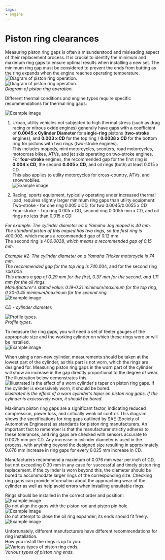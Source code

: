 ```yaml
---
tags:
- engine
---
```


# Piston ring clearances

Measuring piston ring gaps is often a misunderstood and misleading aspect of their replacement process. It is crucial to identify the minimum and maximum ring gaps to ensure optimal results when installing a new set. The minimum ring gap must be considered to prevent the ends from butting as the ring expands when the engine reaches operating temperature.  
![Diagram of piston ring operation.](../../../static/img/2a43ff.jpg)  
![Diagram of piston ring operation.](../../../static/img/829047.jpg)  
*Diagram of piston ring operation.*  

Different thermal conditions and engine types require specific recommendations for thermal ring gaps:  

![Example image](../../../static/img/a009c2.jpg)  

1. Urban, utility vehicles not subjected to high thermal stress (such as drag racing or nitrous oxide engines) generally have gaps with a coefficient of **0.0045 x Cylinder Diameter** for **single-ring** pistons (**two-stroke** engines), and **0.003 x CD** for the top ring / **0.0038 x CD** for the bottom ring for pistons with two rings (two-stroke engines).  
   This includes mopeds, mini motorcycles, scooters, road motorcycles, motocross bikes, ATVs, and jet skis operating on two-stroke engines.  
   For **four-stroke** engines, the recommended gap for the first ring is **0.004 x CD**, the second **0.005 x CD**, and oil rings (both) at least 0.015 x CD.  
   This also applies to utility motorcycles for cross-country, ATVs, and snowmobiles.  
   ![Example image](../../../static/img/ddb0ac.jpg)  

2. Racing, sports equipment, typically operating under increased thermal load, requires slightly larger minimum ring gaps than utility equipment:  
   Two-stroke - for one ring 0.005 x CD, for two 0.0045/0.0055 x CD  
   Four-stroke - Top ring 0.005 x CD, second ring 0.0055 mm x CD, and oil rings no less than 0.015 x CD  

*For example: The cylinder diameter on a Yamaha Jog moped is 40 mm.  
The standard piston of this moped has two rings, so the first ring is 40*0.003, which means a recommended gap of 0.12 mm.  
The second ring is 40*0.0038, which means a recommended gap of 0.15 mm.*

*Example #2: The cylinder diameter on a Yamaha Tricker motorcycle is 74 mm.  
The recommended gap for the top ring is 74*0.004, and for the second ring 74*0.005.  
This means a gap of 0.29 mm for the first, 0.37 mm for the second, and 1.11 mm for the oil rings.  
Manufacturer's stated value: 0.19-0.31 minimum/maximum for the top ring, 0.30-0.45 minimum/maximum for the second ring.*  
![Example image](../../../static/img/674b17.jpg)  

*CD - cylinder diameter.*  

![Profile types.](../../../static/img/84ced2.jpg)  
*Profile types.*

To measure the ring gaps, you will need a set of feeler gauges of the appropriate size and the working cylinder on which these rings were or will be installed.  
![Example image](../../../static/img/97a370.jpg)  

When using a non-new cylinder, measurements should be taken at the lowest part of the cylinder, as this part is not worn, which the rings are designed for. Measuring piston ring gaps in the worn part of the cylinder will show an increase in the gap directly proportional to the degree of wear. The illustration below demonstrates this.  
![Illustrated is the effect of a worn cylinder's taper on piston ring gaps. If the cylinder is excessively worn, it should be bored.](../../../static/img/2c9e41.jpg)  
*Illustrated is the effect of a worn cylinder's taper on piston ring gaps. If the cylinder is excessively worn, it should be bored.*

Maximum piston ring gaps are a significant factor, indicating reduced compression, power loss, and critically weak oil control. This diagram shows the specifications for ring gaps outlined by SAE (Society of Automotive Engineers) as standards for piston ring manufacturers. An important fact to remember is that the manufacturer strictly adheres to these tolerances, and ring gaps are checked with sensors accurate to 0.0025 mm per CD. Any increase in cylinder diameter is used in the process, with anything beyond the designed size resulting in approximately 0.076 mm increase in ring gaps for every 0.025 mm increase in CD.

Manufacturers recommend a maximum of 0.076 mm wear per inch of CD, but not exceeding 0.30 mm in any case for successful and timely piston ring replacement. If the cylinder is worn beyond this, the diameter should be bored to accommodate larger rings of the corresponding size. Checking ring gaps can provide information about the approaching wear of the cylinder as well as help avoid errors when installing unsuitable rings.  

Rings should be installed in the correct order and position:  
![Example image](../../../static/img/39e51b.jpg)  
Do not align the gaps with the piston rod and piston pin hole.  
![Example image](../../../static/img/76d7de.gif)  
Do not attempt to close the oil ring expander; its ends should fit freely.  
![Example image](../../../static/img/234f09.png)  

Unfortunately, different manufacturers have different recommendations for ring installation.  
How you install the rings is up to you.  
![Various types of piston ring ends.](../../../static/img/4ad425.gif)  
*Various types of piston ring ends.*  
